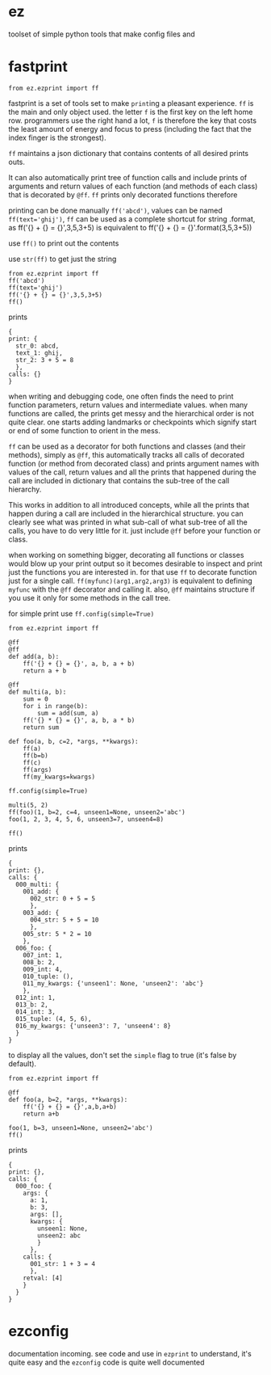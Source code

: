 # ez
toolset of simple python tools that make config files and



# fastprint

```
from ez.ezprint import ff
```

fastprint is a set of tools set to make `print`ing a pleasant experience. `ff` is the main and only object used. the letter `f` is the first key on the left home row. programmers use the right hand a lot, `f` is therefore the key that costs the least amount of energy and focus to press (including the fact that the index finger is the strongest).

`ff` maintains a json dictionary that contains contents of all desired prints outs.

It can also automatically print tree of function calls and include prints of arguments and return values of each function (and methods of each class) that is decorated by `@ff`. `ff` prints only decorated functions therefore

printing can be done manually `ff('abcd')`, values can be named `ff(text='ghij')`, `ff` can be used as a complete shortcut for string .format, as ff('{} + {} = {}',3,5,3+5) is equivalent to ff('{} + {} = {}'.format(3,5,3+5))

use `ff()` to print out the contents

use `str(ff)` to get just the string

```
from ez.ezprint import ff
ff('abcd')
ff(text='ghij')
ff('{} + {} = {}',3,5,3+5)
ff()
```

prints

```
{
print: {
  str_0: abcd,
  text_1: ghij,
  str_2: 3 + 5 = 8
  },
calls: {}
}
```

when writing and debugging code, one often finds the need to print function parameters, return values and intermediate values. when many functions are called, the prints get messy and the hierarchical order is not quite clear. one starts adding landmarks or checkpoints which signify start or end of some function to orient in the mess.

`ff` can be used as a decorator for both functions and classes (and their methods), simply as `@ff`, this automatically tracks all calls of decorated function (or method from decorated class) and prints argument names with values of the call, return values and all the prints that happened during the call are included in dictionary that contains the sub-tree of the call hierarchy.

This works in addition to all introduced concepts, while all the prints that happen during a call are included in the hierarchical structure. you can clearly see what was printed in what sub-call of what sub-tree of all the calls, you have to do very little for it. just include `@ff` before your function or class.

when working on something bigger, decorating all functions or classes would blow up your print output so it becomes desirable to inspect and print just the functions you are interested in. for that use `ff` to decorate function just for a single call. `ff(myfunc)(arg1,arg2,arg3)` is equivalent to defining `myfunc` with the `@ff` decorator and calling it. also, `@ff` maintains structure if you use it only for some methods in the call tree.

for simple print use `ff.config(simple=True)`

```
from ez.ezprint import ff

@ff
@ff
def add(a, b):
    ff('{} + {} = {}', a, b, a + b)
    return a + b

@ff
def multi(a, b):
    sum = 0
    for i in range(b):
        sum = add(sum, a)
    ff('{} * {} = {}', a, b, a * b)
    return sum

def foo(a, b, c=2, *args, **kwargs):
    ff(a)
    ff(b=b)
    ff(c)
    ff(args)
    ff(my_kwargs=kwargs)

ff.config(simple=True)

multi(5, 2)
ff(foo)(1, b=2, c=4, unseen1=None, unseen2='abc')
foo(1, 2, 3, 4, 5, 6, unseen3=7, unseen4=8)

ff()
```

prints

```
{
print: {},
calls: {
  000_multi: {
    001_add: {
      002_str: 0 + 5 = 5
      },
    003_add: {
      004_str: 5 + 5 = 10
      },
    005_str: 5 * 2 = 10
    },
  006_foo: {
    007_int: 1,
    008_b: 2,
    009_int: 4,
    010_tuple: (),
    011_my_kwargs: {'unseen1': None, 'unseen2': 'abc'}
    },
  012_int: 1,
  013_b: 2,
  014_int: 3,
  015_tuple: (4, 5, 6),
  016_my_kwargs: {'unseen3': 7, 'unseen4': 8}
  }
}
```

to display all the values, don't set the `simple` flag to true (it's false by default).


```
from ez.ezprint import ff

@ff
def foo(a, b=2, *args, **kwargs):
    ff('{} + {} = {}',a,b,a+b)
    return a+b

foo(1, b=3, unseen1=None, unseen2='abc')
ff()
```

prints

```
{
print: {},
calls: {
  000_foo: {
    args: {
      a: 1,
      b: 3,
      args: [],
      kwargs: {
        unseen1: None,
        unseen2: abc
        }
      },
    calls: {
      001_str: 1 + 3 = 4
      },
    retval: [4]
    }
  }
}
```

# ezconfig

documentation incoming. see code and use in `ezprint` to understand, it's quite easy and the `ezconfig` code is quite well documented